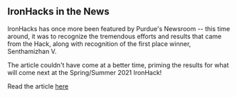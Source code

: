 ## IronHacks in the News

IronHacks has once more been featured by Purdue's Newsroom -- this time around, it was to recognize the tremendous efforts and results that came from the Hack, along with recognition of the first place winner, Senthamizhan V.

The article couldn't have come at a better time, priming the results for what will come next at the Spring/Summer 2021 IronHack!

Read the article [here](https://polytechnic.purdue.edu/newsroom/brunswicker%E2%80%99s-ironhacks-data-science-challenge-predicted-social-crowding-it-occurred)

